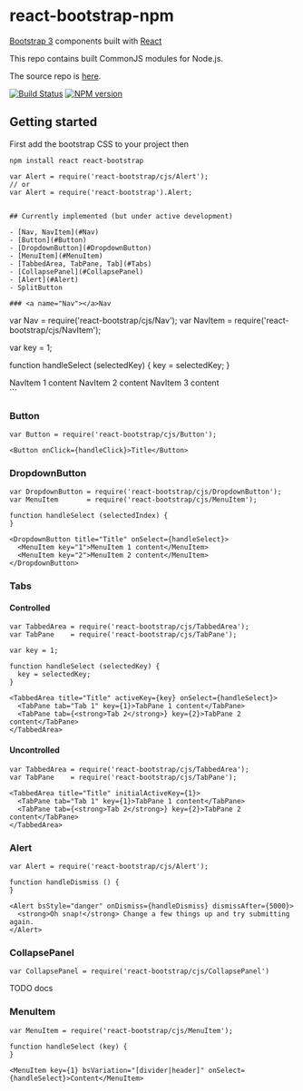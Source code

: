 # react-bootstrap-npm

[Bootstrap 3](http://getbootstrap.com) components built with [React](http://facebook.github.io/react/)

This repo contains built CommonJS modules for Node.js.

The source repo is [here](https://github.com/stevoland/react-bootstrap).

[![Build Status](https://travis-ci.org/stevoland/react-bootstrap.png)](https://travis-ci.org/stevoland/react-bootstrap) [![NPM version](https://badge.fury.io/js/react-bootstrap.png)](http://badge.fury.io/js/react-bootstrap)

## Getting started

First add the bootstrap CSS to your project then

```
npm install react react-bootstrap

var Alert = require('react-bootstrap/cjs/Alert');
// or
var Alert = require('react-bootstrap').Alert;


## Currently implemented (but under active development)

- [Nav, NavItem](#Nav)
- [Button](#Button)
- [DropdownButton](#DropdownButton)
- [MenuItem](#MenuItem)
- [TabbedArea, TabPane, Tab](#Tabs)
- [CollapsePanel](#CollapsePanel)
- [Alert](#Alert)
- SplitButton

### <a name="Nav"></a>Nav

```
var Nav     = require('react-bootstrap/cjs/Nav');
var NavItem = require('react-bootstrap/cjs/NavItem');

var key = 1;

function handleSelect (selectedKey) {
  key = selectedKey;
}

<Nav bsStyle="[tabs|pills]" bsVariation="[stacked|justified]" activeKey={key} onSelect={handleSelect}>
  <NavItem key={1} href="/home">NavItem 1 content</NavItem>
  <NavItem key={2} title="Item">NavItem 2 content</NavItem>
  <NavItem key={3} disabled={true}>NavItem 3 content</NavItem>
</Nav>
```

### <a name="Button"></a>Button

```
var Button = require('react-bootstrap/cjs/Button');

<Button onClick={handleClick}>Title</Button>
```

### <a name="DropdownButton"></a>DropdownButton

```
var DropdownButton = require('react-bootstrap/cjs/DropdownButton');
var MenuItem       = require('react-bootstrap/cjs/MenuItem');

function handleSelect (selectedIndex) {
}

<DropdownButton title="Title" onSelect={handleSelect}>
  <MenuItem key="1">MenuItem 1 content</MenuItem>
  <MenuItem key="2">MenuItem 2 content</MenuItem>
</DropdownButton>
```

### <a name="Tabs"></a>Tabs

#### Controlled
```
var TabbedArea = require('react-bootstrap/cjs/TabbedArea');
var TabPane    = require('react-bootstrap/cjs/TabPane');

var key = 1;

function handleSelect (selectedKey) {
  key = selectedKey;
}

<TabbedArea title="Title" activeKey={key} onSelect={handleSelect}>
  <TabPane tab="Tab 1" key={1}>TabPane 1 content</TabPane>
  <TabPane tab={<strong>Tab 2</strong>} key={2}>TabPane 2 content</TabPane>
</TabbedArea>
```

#### Uncontrolled
```
var TabbedArea = require('react-bootstrap/cjs/TabbedArea');
var TabPane    = require('react-bootstrap/cjs/TabPane');

<TabbedArea title="Title" initialActiveKey={1}>
  <TabPane tab="Tab 1" key={1}>TabPane 1 content</TabPane>
  <TabPane tab={<strong>Tab 2</strong>} key={2}>TabPane 2 content</TabPane>
</TabbedArea>
```

### <a name="Alert"></a>Alert

```
var Alert = require('react-bootstrap/cjs/Alert');

function handleDismiss () {
}

<Alert bsStyle="danger" onDismiss={handleDismiss} dismissAfter={5000}>
  <strong>Oh snap!</strong> Change a few things up and try submitting again.
</Alert>
```

### <a name="CollapsePanel"></a>CollapsePanel

`var CollapsePanel = require('react-bootstrap/cjs/CollapsePanel')`

TODO docs

### <a name="MenuItem"></a>MenuItem

```
var MenuItem = require('react-bootstrap/cjs/MenuItem');

function handleSelect (key) {
}

<MenuItem key={1} bsVariation="[divider|header]" onSelect={handleSelect}>Content</MenuItem>
```